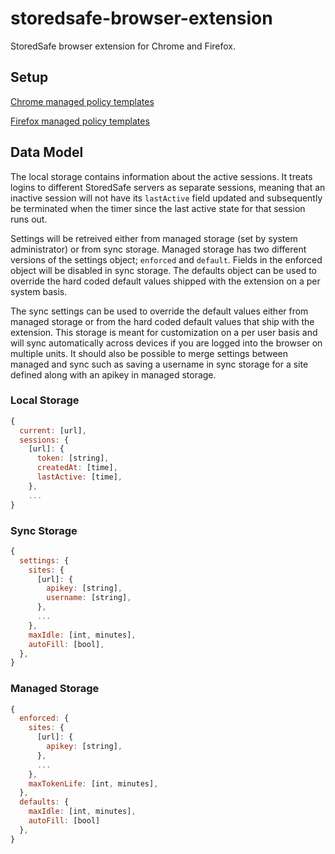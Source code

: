 # storedsafe-browser-extension

StoredSafe browser extension for Chrome and Firefox.

## Setup
[Chrome managed policy templates](https://www.chromium.org/administrators/policy-templates)

[Firefox managed policy templates](https://developer.mozilla.org/en-US/docs/Mozilla/Add-ons/WebExtensions/Native_manifests#Managed_storage_manifests)

## Data Model
  The local storage contains information about the active sessions. It treats logins to different StoredSafe servers as separate sessions, meaning that an inactive session will not have its `lastActive` field updated and subsequently be terminated when the timer since the last active state for that session runs out.

  Settings will be retreived either from managed storage (set by system administrator) or from sync storage.
Managed storage has two different versions of the settings object; `enforced` and `default`.
  Fields in the enforced object will be disabled in sync storage. The defaults object can be used to override the hard coded default values shipped with the extension on a per system basis.

  The sync settings can be used to override the default values either from managed storage or from the hard coded default values that ship with the extension. This storage is meant for customization on a per user basis and will sync automatically across devices if you are logged into the browser on multiple units.
  It should also be possible to merge settings between managed and sync such as saving a username in sync storage for a site defined along with an apikey in managed storage.

### Local Storage
```javascript
{
  current: [url],
  sessions: {
    [url]: {
      token: [string],
      createdAt: [time],
      lastActive: [time],
    },
    ...
}
```

### Sync Storage
```javascript
{
  settings: {
    sites: {
      [url]: {
        apikey: [string],
        username: [string],
      },
      ...
    },
    maxIdle: [int, minutes],
    autoFill: [bool],
  },
}
```

### Managed Storage
```javascript
{
  enforced: {
    sites: {
      [url]: {
        apikey: [string],
      },
      ...
    },
    maxTokenLife: [int, minutes],
  },
  defaults: {
    maxIdle: [int, minutes],
    autoFill: [bool]
  },
}
```
